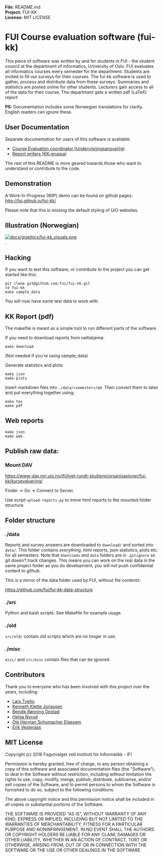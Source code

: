 **File:** README.md<br>
**Project:** FUI-KK<br>
**License:** MIT LICENSE

# FUI Course evaluation software (fui-kk)
This piece of software was written by and for students in FUI - the student council at the department of informatics, University of Oslo. FUI evaluates all informatics courses every semester for the department. Students are invited to fill out surveys for their courses. The fui-kk software is used to gather, process and distribute data from these surveys. Summaries and statistics are posted online for other students. Lecturers gain access to all of the data for their course. The department gets a written pdf (LaTeX) report.

**PS:** Documentation includes some Norwegian translations for clarity.
 English readers can ignore these.

## User Documentation
Separate documentation for users of this software is avaliable:
* [Course Evaluation coordinator (Undervisningsansvarlig)](./guide/coordinator.md)
* [Report writers (KK-gruppa)](./guide/writers.md)

The rest of this README is more geared towards those who want to understand
or contribute to the code.

## Demonstration
A Work-In-Progress (WIP) demo can be found on github pages:
http://fui.github.io/fui-kk/

Please note that this is missing the default styling of UiO websites.

## Illustration (Norwegian)
<a href="https://github.com/fui/fui-kk/master/docs/graphics/fui-kk_visuals.pdf">
<img alt="docs/graphics/fui-kk_visuals.png" style="border-width:0" src="https://raw.githubusercontent.com/fui/fui-kk/master/docs/graphics/fui-kk_visuals.png" />
</a><br />.

## Hacking
If you want to test this software, or contribute to the project you can get started like this:
```
git clone git@github.com:fui/fui-kk.git
cd fui-kk
make sample_data
```
You will now have some test data to work with.

## KK Report (pdf)
The makefile is meant as a simple tool to run different parts of the software.

If you need to download reports from nettskjema:
```
make download
```
(Not needed if you're using sample_data)

Generate statistics and plots:
```
make json
make plots
```

Insert markdown files into `./data/<semester>/md`.
Then convert them to latex and put everything together using:
```
make tex
make pdf
```

## Web reports
```
make json
make web
```

## Publish raw data:

### Mount DAV
https://www-dav.mn.uio.no/ifi/livet-rundt-studiene/organisasjoner/fui-kk/kursevaluering/

Finder -> Go -> Connect to Server.

Use script `upload-reports.py` to move html reports to the mounted folder structure.

## Folder structure

### ./data

Reports and survey answers are downloaded to `download/` and sorted into `data/`.
This folder contains *everything*, html reports, json statistics, plots etc. for all semesters.
Note that `downloads` and `data` folders are in `.gitignore` so git doesn't track changes.
This means you can work on the real data in the same project folder as you do development,
you will *not* push confidential content to github.

This is a mirror of the data folder used by FUI, without file contents:

https://github.com/fui/fui-kk-data-structure

### ./src
Python and bash scripts. See Makefile for example usage.

### ./old

`src/old/` contain old scripts which are no longer in use.

### ./misc

`misc/` and `src/misc` contain files that can be ignored.

## Contributors
Thank you to everyone who has been involved with this project over the years, including:
 * [Lars Tveito](https://github.com/larstvei)
 * [Kenneth Klette Jonassen](https://github.com/knneth)
 * [Bendik Rønning Opstad](https://github.com/bendikro)
 * [Helga Nyrud](https://github.com/helgany)
 * [Ole Herman Schumacher Elgesem](https://github.com/olehermanse)
 * [Erik Vesteraas](https://github.com/evestera)

## MIT License

Copyright (c) 2016 Fagutvalget ved Institutt for Informatikk - IFI

Permission is hereby granted, free of charge, to any person obtaining a copy
of this software and associated documentation files (the "Software"), to deal
in the Software without restriction, including without limitation the rights
to use, copy, modify, merge, publish, distribute, sublicense, and/or sell
copies of the Software, and to permit persons to whom the Software is
furnished to do so, subject to the following conditions:

The above copyright notice and this permission notice shall be included in all
copies or substantial portions of the Software.

THE SOFTWARE IS PROVIDED "AS IS", WITHOUT WARRANTY OF ANY KIND, EXPRESS OR
IMPLIED, INCLUDING BUT NOT LIMITED TO THE WARRANTIES OF MERCHANTABILITY,
FITNESS FOR A PARTICULAR PURPOSE AND NONINFRINGEMENT. IN NO EVENT SHALL THE
AUTHORS OR COPYRIGHT HOLDERS BE LIABLE FOR ANY CLAIM, DAMAGES OR OTHER
LIABILITY, WHETHER IN AN ACTION OF CONTRACT, TORT OR OTHERWISE, ARISING FROM,
OUT OF OR IN CONNECTION WITH THE SOFTWARE OR THE USE OR OTHER DEALINGS IN THE
SOFTWARE.
<br>
